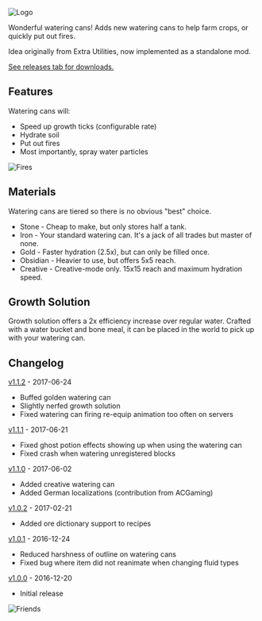 ![Logo](screenshots/logo.png "Watering Cans")

Wonderful watering cans!  Adds new watering cans to help farm crops, or quickly put out fires.

Idea originally from Extra Utilities, now implemented as a standalone mod.

[See releases tab for downloads.](https://github.com/WesCook/WateringCans/releases)

## Features

Watering cans will:

* Speed up growth ticks (configurable rate)
* Hydrate soil
* Put out fires
* Most importantly, spray water particles

![Fires](screenshots/fires.png "Saving a friendly moo")

## Materials

Watering cans are tiered so there is no obvious "best" choice.

* Stone - Cheap to make, but only stores half a tank.
* Iron - Your standard watering can.  It's a jack of all trades but master of none.
* Gold - Faster hydration (2.5x), but can only be filled once.
* Obsidian - Heavier to use, but offers 5x5 reach.
* Creative - Creative-mode only.  15x15 reach and maximum hydration speed.

## Growth Solution

Growth solution offers a 2x efficiency increase over regular water.  Crafted with a water bucket and bone meal, it can be placed in the world to pick up with your watering can.

## Changelog

[v1.1.2](https://github.com/WesCook/WateringCans/releases/tag/v1.1.2) - 2017-06-24

* Buffed golden watering can
* Slightly nerfed growth solution
* Fixed watering can firing re-equip animation too often on servers

[v1.1.1](https://github.com/WesCook/WateringCans/releases/tag/v1.1.1) - 2017-06-21

* Fixed ghost potion effects showing up when using the watering can
* Fixed crash when watering unregistered blocks

[v1.1.0](https://github.com/WesCook/WateringCans/releases/tag/v1.1.0) - 2017-06-02

* Added creative watering can
* Added German localizations (contribution from ACGaming)

[v1.0.2](https://github.com/WesCook/WateringCans/releases/tag/v1.0.2) - 2017-02-21

* Added ore dictionary support to recipes

[v1.0.1](https://github.com/WesCook/WateringCans/releases/tag/v1.0.1) - 2016-12-24

* Reduced harshness of outline on watering cans
* Fixed bug where item did not reanimate when changing fluid types

[v1.0.0](https://github.com/WesCook/WateringCans/releases/tag/v1.0.0) - 2016-12-20

* Initial release

![Friends](screenshots/friends.png "Now friends forever")
